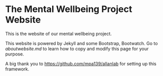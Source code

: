 # The Mental Wellbeing Project Website

This is the website of our mental wellbeing project.

This website is powered by Jekyll and some Bootstrap, Bootwatch. Go to 
*aboutwebsite.md*  to learn how to copy and modify this page for your purpose. 


A big thank you to https://github.com/mpa139/allanlab for setting up this 
framework.
